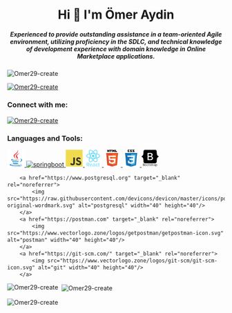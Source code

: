 <!-- Information using h1 tag -->
<h1 align="center">Hi 👋 I'm Ömer Aydin</h1>
<h5 align="center">Experienced to provide outstanding assistance in a team-oriented Agile environment, utilizing proficiency in the SDLC, and technical knowledge of development experience with domain knowledge in Online Marketplace applications.</h5>

<!-- profile view count. replace username with yours-->
<p align="left"> 
	<img src="https://komarev.com/ghpvc/?username=Omer29-create&label=Profile%20views&color=0e75b6&style=flat" alt="Omer29-create" /> 
</p>

<!-- trophies. replace username with yours-->
<p align="left"> 
	<a href="https://github.com/Omer29-create">
		<img src="https://github-profile-trophy.vercel.app/?username=Omer29-create" alt="Omer29-create" />
	</a> 
</p>

<!--  Contact me links. replace href with your linkedin link. -->
<h3 align="left">Connect with me:</h3>
<p align="left">
<a href="https://www.linkedin.com/in/omer-aydin-software-tester/" target= "_blank">
	<img align="center" src="https://raw.githubusercontent.com/rahuldkjain/github-profile-readme-generator/master/src/images/icons/Social/linked-in-alt.svg" alt="Omer29-create" height="30" width="40" />
</a>
</p>

<!-- Tools -->
<h3 align="left">Languages and Tools:</h3>
<p align="left">
	<a href="https://www.java.com" target="_blank" rel="noreferrer"> 
			<img src="https://raw.githubusercontent.com/devicons/devicon/master/icons/java/java-original.svg" alt="java" width="40" height="40"/> 
		</a> 
	<a href="https://spring.io/projects/spring-boot" target="_blank" rel="noreferrer"> 
	   		 <img src="https://encrypted-tbn0.gstatic.com/images?q=tbn:ANd9GcR02qywRz5OPQRHjMbsBixkAPP2q_jf2TCp2A&usqp=CAU" alt="springboot" width="40" height="40"/> 
		</a>	
	<a href="https://developer.mozilla.org/en-US/docs/Web/JavaScript" target="_blank" rel="noreferrer"> 
			<img src="https://raw.githubusercontent.com/devicons/devicon/master/icons/javascript/javascript-original.svg" alt="javascript" width="40" height="40"/> 
		</a>
		<a href="https://reactjs.org/" target="_blank" rel="noreferrer"> 
			<img src="https://raw.githubusercontent.com/devicons/devicon/master/icons/react/react-original-wordmark.svg" alt="react" width="40" height="40"/> 
		</a> 
		<a href="https://www.w3.org/html/" target="_blank" rel="noreferrer"> 
			<img src="https://raw.githubusercontent.com/devicons/devicon/master/icons/html5/html5-original-wordmark.svg" alt="html5" width="40" height="40"/> 
		</a>
		<a href="https://www.w3schools.com/css/" target="_blank" rel="noreferrer"> 
			<img src="https://raw.githubusercontent.com/devicons/devicon/master/icons/css3/css3-original-wordmark.svg" alt="css3" width="40" height="40"/> 
		</a> 
		<a href="https://getbootstrap.com" target="_blank" rel="noreferrer"> 
			<img src="https://raw.githubusercontent.com/devicons/devicon/master/icons/bootstrap/bootstrap-plain-wordmark.svg" alt="bootstrap" width="40" height="40"/> 
		</a>
		
		
		<a href="https://www.postgresql.org" target="_blank" rel="noreferrer"> 
			<img src="https://raw.githubusercontent.com/devicons/devicon/master/icons/postgresql/postgresql-original-wordmark.svg" alt="postgresql" width="40" height="40"/> 
		</a> 
		<a href="https://postman.com" target="_blank" rel="noreferrer"> 
			<img src="https://www.vectorlogo.zone/logos/getpostman/getpostman-icon.svg" alt="postman" width="40" height="40"/> 
		</a> 
		<a href="https://git-scm.com/" target="_blank" rel="noreferrer"> 
			<img src="https://www.vectorlogo.zone/logos/git-scm/git-scm-icon.svg" alt="git" width="40" height="40"/>
		</a> 
		
		

</p>

<!-- top languages that is used -->
<p>
	<img align="left" src="https://github-readme-stats.vercel.app/api/top-langs?username=Omer29-create&show_icons=true&locale=en&layout=compact" alt="Omer29-create" />
</p>

<!--  github stats  -->
<p>&nbsp;
	<img align="center" src="https://github-readme-stats.vercel.app/api?username=Omer29-create&show_icons=true&locale=en" alt="Omer29-create" />
</p>

<!-- streak stats  -->
<p>
	<img align="center" src="https://github-readme-streak-stats.herokuapp.com/?user=Omer29-create&" alt="Omer29-create" />
</p>
